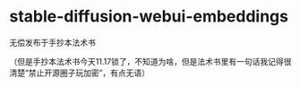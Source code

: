 # stable-diffusion-webui-embeddings

无偿发布于手抄本法术书


（但是手抄本法术书今天11.17锁了，不知道为啥，但是法术书里有一句话我记得很清楚“禁止开源圈子玩加密”，有点无语）
